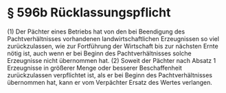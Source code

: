 # § 596b Rücklassungspflicht
(1) Der Pächter eines Betriebs hat von den bei Beendigung des Pachtverhältnisses vorhandenen landwirtschaftlichen Erzeugnissen so viel zurückzulassen, wie zur Fortführung der Wirtschaft bis zur nächsten Ernte nötig ist, auch wenn er bei Beginn des Pachtverhältnisses solche Erzeugnisse nicht übernommen hat.
(2) Soweit der Pächter nach Absatz 1 Erzeugnisse in größerer Menge oder besserer Beschaffenheit zurückzulassen verpflichtet ist, als er bei Beginn des Pachtverhältnisses übernommen hat, kann er vom Verpächter Ersatz des Wertes verlangen.